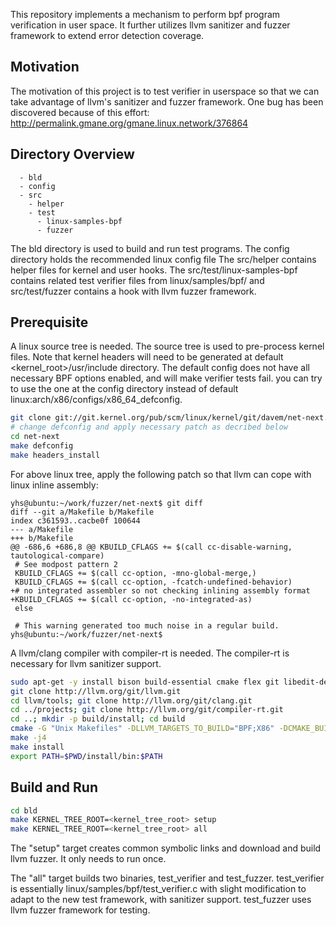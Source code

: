 
This repository implements a mechanism to perform bpf program verification
in user space. It further utilizes llvm sanitizer and fuzzer framework to
extend error detection coverage.

## Motivation

The motivation of this project is to test verifier in userspace so that
we can take advantage of llvm's sanitizer and fuzzer framework. One bug
has been discovered because of this effort:
http://permalink.gmane.org/gmane.linux.network/376864

## Directory Overview

```
  - bld
  - config
  - src
    - helper
    - test
      - linux-samples-bpf
      - fuzzer
```

The bld directory is used to build and run test programs.
The config directory holds the recommended linux config file
The src/helper contains helper files for kernel and 
user hooks. The src/test/linux-samples-bpf contains 
related test verifier files from linux/samples/bpf/ and
src/test/fuzzer contains a hook with llvm fuzzer framework.

## Prerequisite

A linux source tree is needed. The source tree is used to pre-process kernel files.
Note that kernel headers will need to be generated at default <kernel_root>/usr/include
directory. The default config does not have all necessary BPF options enabled,
and will make verifier tests fail.
you can try to use the one at the config directory instead of default
linux:arch/x86/configs/x86_64_defconfig.

```bash
git clone git://git.kernel.org/pub/scm/linux/kernel/git/davem/net-next.git
# change defconfig and apply necessary patch as decribed below
cd net-next
make defconfig
make headers_install
```

For above linux tree, apply the following patch so that llvm can cope with linux
inline assembly:

```
yhs@ubuntu:~/work/fuzzer/net-next$ git diff
diff --git a/Makefile b/Makefile
index c361593..cacbe0f 100644
--- a/Makefile
+++ b/Makefile
@@ -686,6 +686,8 @@ KBUILD_CFLAGS += $(call cc-disable-warning, tautological-compare)
 # See modpost pattern 2
 KBUILD_CFLAGS += $(call cc-option, -mno-global-merge,)
 KBUILD_CFLAGS += $(call cc-option, -fcatch-undefined-behavior)
+# no integrated assembler so not checking inlining assembly format
+KBUILD_CFLAGS += $(call cc-option, -no-integrated-as)
 else
 
 # This warning generated too much noise in a regular build.
yhs@ubuntu:~/work/fuzzer/net-next$ 
```

A llvm/clang compiler with compiler-rt is needed. The compiler-rt is necessary
for llvm sanitizer support.

```bash
sudo apt-get -y install bison build-essential cmake flex git libedit-dev python zlib1g-dev
git clone http://llvm.org/git/llvm.git
cd llvm/tools; git clone http://llvm.org/git/clang.git
cd ../projects; git clone http://llvm.org/git/compiler-rt.git
cd ..; mkdir -p build/install; cd build
cmake -G "Unix Makefiles" -DLLVM_TARGETS_TO_BUILD="BPF;X86" -DCMAKE_BUILD_TYPE=Release -DCMAKE_INSTALL_PREFIX=$PWD/install ..
make -j4
make install
export PATH=$PWD/install/bin:$PATH
```

## Build and Run

```bash
cd bld
make KERNEL_TREE_ROOT=<kernel_tree_root> setup
make KERNEL_TREE_ROOT=<kernel_tree_root> all
```

The "setup" target creates common symbolic links and download
and build llvm fuzzer. It only needs to run once.

The "all" target builds two binaries, test_verifier and test_fuzzer.
test_verifier is essentially linux/samples/bpf/test_verifier.c with
slight modification to adapt to the new test framework, with
sanitizer support. test_fuzzer uses llvm fuzzer framework
for testing.
